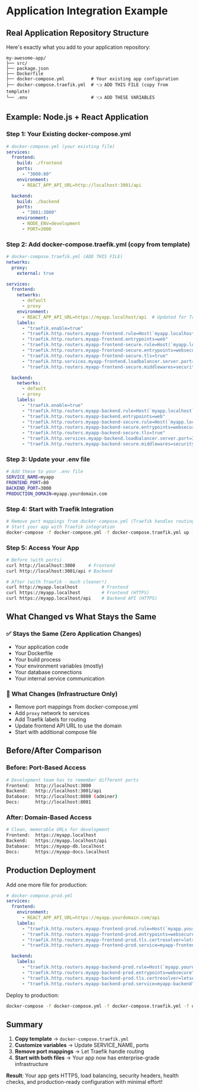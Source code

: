 # Application Integration Example

## Real Application Repository Structure

Here's exactly what you add to your application repository:

```
my-awesome-app/
├── src/
├── package.json
├── Dockerfile
├── docker-compose.yml          # Your existing app configuration
├── docker-compose.traefik.yml  # 👈 ADD THIS FILE (copy from template)
└── .env                        # 👈 ADD THESE VARIABLES
```

## Example: Node.js + React Application

### Step 1: Your Existing docker-compose.yml
```yaml
# docker-compose.yml (your existing file)
services:
  frontend:
    build: ./frontend
    ports:
      - "3000:80"
    environment:
      - REACT_APP_API_URL=http://localhost:3001/api

  backend:
    build: ./backend
    ports:
      - "3001:3000"
    environment:
      - NODE_ENV=development
      - PORT=3000
```

### Step 2: Add docker-compose.traefik.yml (copy from template)
```yaml
# docker-compose.traefik.yml (ADD THIS FILE)
networks:
  proxy:
    external: true

services:
  frontend:
    networks:
      - default
      - proxy
    environment:
      - REACT_APP_API_URL=https://myapp.localhost/api  # Updated for Traefik
    labels:
      - "traefik.enable=true"
      - "traefik.http.routers.myapp-frontend.rule=Host(`myapp.localhost`)"
      - "traefik.http.routers.myapp-frontend.entrypoints=web"
      - "traefik.http.routers.myapp-frontend-secure.rule=Host(`myapp.localhost`)"
      - "traefik.http.routers.myapp-frontend-secure.entrypoints=websecure"
      - "traefik.http.routers.myapp-frontend-secure.tls=true"
      - "traefik.http.services.myapp-frontend.loadbalancer.server.port=80"
      - "traefik.http.routers.myapp-frontend-secure.middlewares=security-headers@file"

  backend:
    networks:
      - default
      - proxy
    labels:
      - "traefik.enable=true"
      - "traefik.http.routers.myapp-backend.rule=Host(`myapp.localhost`) && PathPrefix(`/api`)"
      - "traefik.http.routers.myapp-backend.entrypoints=web"
      - "traefik.http.routers.myapp-backend-secure.rule=Host(`myapp.localhost`) && PathPrefix(`/api`)"
      - "traefik.http.routers.myapp-backend-secure.entrypoints=websecure"
      - "traefik.http.routers.myapp-backend-secure.tls=true"
      - "traefik.http.services.myapp-backend.loadbalancer.server.port=3000"
      - "traefik.http.routers.myapp-backend-secure.middlewares=security-headers@file,cors@file"
```

### Step 3: Update your .env file
```bash
# Add these to your .env file
SERVICE_NAME=myapp
FRONTEND_PORT=80
BACKEND_PORT=3000
PRODUCTION_DOMAIN=myapp.yourdomain.com
```

### Step 4: Start with Traefik Integration
```bash
# Remove port mappings from docker-compose.yml (Traefik handles routing)
# Start your app with Traefik integration
docker-compose -f docker-compose.yml -f docker-compose.traefik.yml up -d
```

### Step 5: Access Your App
```bash
# Before (with ports)
curl http://localhost:3000     # Frontend
curl http://localhost:3001/api # Backend

# After (with Traefik - much cleaner!)
curl http://myapp.localhost         # Frontend
curl https://myapp.localhost        # Frontend (HTTPS)
curl https://myapp.localhost/api    # Backend API (HTTPS)
```

## What Changed vs What Stays the Same

### ✅ Stays the Same (Zero Application Changes)
- Your application code
- Your Dockerfile
- Your build process
- Your environment variables (mostly)
- Your database connections
- Your internal service communication

### 🔄 What Changes (Infrastructure Only)
- Remove port mappings from docker-compose.yml
- Add `proxy` network to services
- Add Traefik labels for routing
- Update frontend API URL to use the domain
- Start with additional compose file

## Before/After Comparison

### Before: Port-Based Access
```bash
# Development team has to remember different ports
Frontend:  http://localhost:3000
Backend:   http://localhost:3001/api
Database:  http://localhost:8080 (adminer)
Docs:      http://localhost:8081
```

### After: Domain-Based Access
```bash
# Clean, memorable URLs for development
Frontend:  https://myapp.localhost
Backend:   https://myapp.localhost/api
Database:  https://myapp-db.localhost
Docs:      https://myapp-docs.localhost
```

## Production Deployment

Add one more file for production:

```yaml
# docker-compose.prod.yml
services:
  frontend:
    environment:
      - REACT_APP_API_URL=https://myapp.yourdomain.com/api
    labels:
      - "traefik.http.routers.myapp-frontend-prod.rule=Host(`myapp.yourdomain.com`)"
      - "traefik.http.routers.myapp-frontend-prod.entrypoints=websecure"
      - "traefik.http.routers.myapp-frontend-prod.tls.certresolver=letsencrypt"
      - "traefik.http.routers.myapp-frontend-prod.service=myapp-frontend"

  backend:
    labels:
      - "traefik.http.routers.myapp-backend-prod.rule=Host(`myapp.yourdomain.com`) && PathPrefix(`/api`)"
      - "traefik.http.routers.myapp-backend-prod.entrypoints=websecure"
      - "traefik.http.routers.myapp-backend-prod.tls.certresolver=letsencrypt"
      - "traefik.http.routers.myapp-backend-prod.service=myapp-backend"
```

Deploy to production:
```bash
docker-compose -f docker-compose.yml -f docker-compose.traefik.yml -f docker-compose.prod.yml up -d
```

## Summary

1. **Copy template** → `docker-compose.traefik.yml`
2. **Customize variables** → Update SERVICE_NAME, ports
3. **Remove port mappings** → Let Traefik handle routing
4. **Start with both files** → Your app now has enterprise-grade infrastructure

**Result**: Your app gets HTTPS, load balancing, security headers, health checks, and production-ready configuration with minimal effort!
